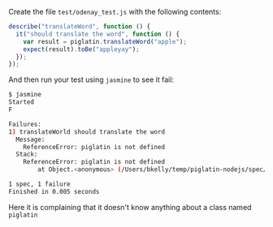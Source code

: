 Create the file `test/odenay_test.js` with the following contents:

```javascript
describe("translateWord", function () {
  it("should translate the word", function () {
    var result = piglatin.translateWord("apple");
    expect(result).toBe("appleyay");
  });
});
```

And then run your test using `jasmine` to see it fail:

```sh
$ jasmine
Started
F

Failures:
1) translateWorld should translate the word
  Message:
    ReferenceError: piglatin is not defined
  Stack:
    ReferenceError: piglatin is not defined
        at Object.<anonymous> (/Users/bkelly/temp/piglatin-nodejs/spec/piglatin_spec.js:3:18)

1 spec, 1 failure
Finished in 0.005 seconds
```

Here it is complaining that it doesn't know anything about a class named `piglatin`

